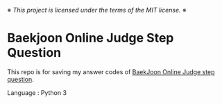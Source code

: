 ※ _This project is licensed under the terms of the MIT license._ ※

# Baekjoon Online Judge Step Question

This repo is for saving my answer codes of [BaekJoon Online Judge step question](https://www.acmicpc.net/step).

Language : Python 3
